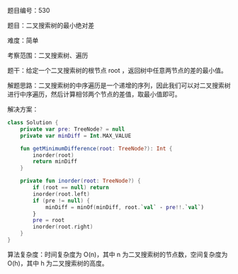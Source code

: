 题目编号：530

题目：二叉搜索树的最小绝对差

难度：简单

考察范围：二叉搜索树、遍历

题干：给定一个二叉搜索树的根节点 root ，返回树中任意两节点的差的最小值。

解题思路：二叉搜索树的中序遍历是一个递增的序列，因此我们可以对二叉搜索树进行中序遍历，然后计算相邻两个节点的差值，取最小值即可。

解决方案：

```kotlin
class Solution {
    private var pre: TreeNode? = null
    private var minDiff = Int.MAX_VALUE

    fun getMinimumDifference(root: TreeNode?): Int {
        inorder(root)
        return minDiff
    }

    private fun inorder(root: TreeNode?) {
        if (root == null) return
        inorder(root.left)
        if (pre != null) {
            minDiff = minOf(minDiff, root.`val` - pre!!.`val`)
        }
        pre = root
        inorder(root.right)
    }
}
```

算法复杂度：时间复杂度为 O(n)，其中 n 为二叉搜索树的节点数，空间复杂度为 O(h)，其中 h 为二叉搜索树的高度。
